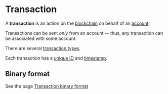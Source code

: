 # Transaction

A **transaction** is an action on the [blockchain](/blockchain.md) on behalf of an [account](/blockchain/account.md).

Transactions can be sent _only_ from an account — thus, any transaction can be associated with some account.

There are several [transaction types](/blockchain/transaction-type.md).

Each transaction has a [unique ID](/blockchain/transaction/transaction-id.md) and [timestamp](/blockchain/transaction/transaction-timestamp.md).

## Binary format

See the page [Transaction binary format](/blockchain/binary-format/transaction-binary-format.md)

